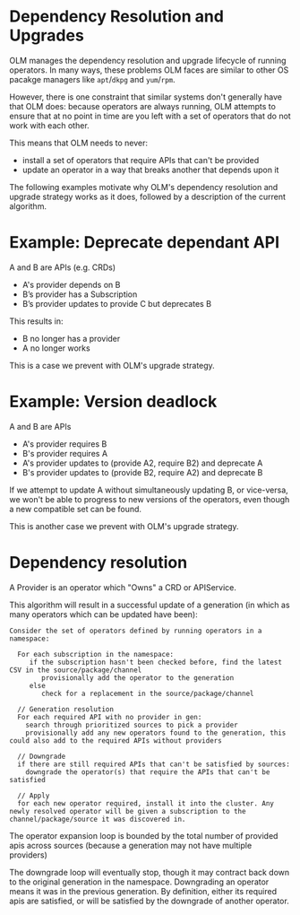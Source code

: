# Dependency Resolution and Upgrades

OLM manages the dependency resolution and upgrade lifecycle of running operators. In many ways, these problems OLM faces are similar to other OS pacakge managers like `apt`/`dkpg` and `yum`/`rpm`.

However, there is one constraint that similar systems don't generally have that OLM does: because operators are always running, OLM attempts to ensure that at no point in time are you left with a set of operators that do not work with each other. 

This means that OLM needs to never:
 
 - install a set of operators that require APIs that can't be provided
 - update an operator in a way that breaks another that depends upon it
 
The following examples motivate why OLM's dependency resolution and upgrade strategy works as it does, followed by a description of the current algorithm.

# Example: Deprecate dependant API

A and B are APIs (e.g. CRDs)

* A's provider depends on B
* B’s provider has a Subscription
* B’s provider updates to provide C but deprecates B

This results in:

* B no longer has a provider
* A no longer works

This is a case we prevent with OLM's upgrade strategy.


# Example: Version deadlock

A and B are APIs

* A's provider requires B
* B's provider requires A
* A's provider updates to (provide A2, require B2) and deprecate A
* B's provider updates to (provide B2, require A2) and deprecate B

If we attempt to update A without simultaneously updating B, or vice-versa, we won't be able to progress to new versions of the operators, even though a new compatible set can be found.

This is another case we prevent with OLM's upgrade strategy.


# Dependency resolution 

A Provider is an operator which "Owns" a CRD or APIService.

This algorithm will result in a successful update of a generation (in which as many operators which can be updated have been):

```
Consider the set of operators defined by running operators in a namespace:

  For each subscription in the namespace:
     if the subscription hasn't been checked before, find the latest CSV in the source/package/channel
        provisionally add the operator to the generation
     else
        check for a replacement in the source/package/channel
  
  // Generation resolution
  For each required API with no provider in gen:
    search through prioritized sources to pick a provider
    provisionally add any new operators found to the generation, this could also add to the required APIs without providers
    
  // Downgrade
  if there are still required APIs that can't be satisfied by sources:
    downgrade the operator(s) that require the APIs that can't be satisfied

  // Apply
  for each new operator required, install it into the cluster. Any newly resolved operator will be given a subscription to the channel/package/source it was discovered in.
```

The operator expansion loop is bounded by the total number of provided apis across sources (because a generation may not have multiple providers)

The downgrade loop will eventually stop, though it may contract back down to the original generation in the namespace. Downgrading an operator means it was in the previous generation. By definition, either its required apis are satisfied, or will be satisfied by the downgrade of another operator.
